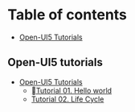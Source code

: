 # Table of contents

* [Open-UI5 Tutorials](README.md)

## Open-UI5 tutorials

* [Open-UI5 Tutorials](open-ui5-tutorials/open-ui5-tutorials/README.md)
  * [Tutorial 01. Hello world](open-ui5-tutorials/open-ui5-tutorials/tutorial-01.-hello-world.md)
  * [Tutorial 02. Life Cycle](open-ui5-tutorials/open-ui5-tutorials/tutorial-02.-life-cycle.md)

